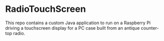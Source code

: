 # RadioTouchScreen

This repo contains a custom Java application to run on a Raspberry Pi driving  a touchscreen 
display for a PC case built from an antique counter-top radio. 
